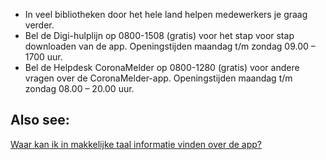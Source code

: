 - In veel bibliotheken door het hele land helpen medewerkers je graag verder.
- Bel de Digi-hulplijn op 0800-1508 (gratis) voor het stap voor stap downloaden van de app. Openingstijden maandag t/m zondag 09.00 – 1700 uur.
- Bel de Helpdesk CoronaMelder op 0800-1280 (gratis) voor andere vragen over de CoronaMelder-app. Openingstijden maandag t/m zondag 08.00 – 20.00 uur.
 
## Also see:

[Waar kan ik in makkelijke taal informatie vinden over de app?](/{{page.lang}}/faq/1-11-coronamelder-in-makkelijke-taal)
